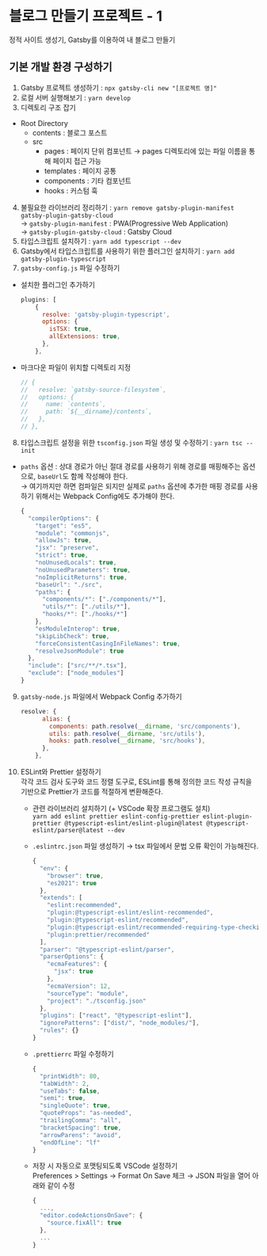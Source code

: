 # 블로그 만들기 프로젝트 - 1

정적 사이트 생성기, Gatsby를 이용하여 내 블로그 만들기

## 기본 개발 환경 구성하기

1. Gatsby 프로젝트 생성하기 : `npx gatsby-cli new "[프로젝트 명]"`
2. 로컬 서버 실행해보기 : `yarn develop`
3. 디렉토리 구조 잡기

- Root Directory
  - contents : 블로그 포스트
  - src
    - pages : 페이지 단위 컴포넌트
      → pages 디렉토리에 있는 파일 이름을 통해 페이지 접근 가능
    - templates : 페이지 공통
    - components : 기타 컴포넌트
    - hooks : 커스텀 훅

4. 불필요한 라이브러리 정리하기 : `yarn remove gatsby-plugin-manifest gatsby-plugin-gatsby-cloud`  
   → `gatsby-plugin-manifest` : PWA(Progressive Web Application)  
   → `gatsby-plugin-gatsby-cloud` : Gatsby Cloud
5. 타입스크립트 설치하기 : `yarn add typescript --dev`
6. Gatsby에서 타입스크립트를 사용하기 위한 플러그인 설치하기 : `yarn add gatsby-plugin-typescript`
7. `gatsby-config.js` 파일 수정하기

- 설치한 플러그인 추가하기

  ```js
  plugins: [
      {
        resolve: 'gatsby-plugin-typescript',
        options: {
          isTSX: true,
          allExtensions: true,
        },
      },
  ```

- 마크다운 파일이 위치할 디렉토리 지정

  ```js
  // {
  //   resolve: `gatsby-source-filesystem`,
  //   options: {
  //     name: `contents`,
  //     path: `${__dirname}/contents`,
  //   },
  // },
  ```

8. 타입스크립트 설정을 위한 `tsconfig.json` 파일 생성 및 수정하기 : `yarn tsc --init`

- `paths` 옵션 : 상대 경로가 아닌 절대 경로를 사용하기 위해 경로를 매핑해주는 옵션으로, `baseUrl`도 함께 작성해야 한다.  
  → 여기까지만 하면 컴파일은 되지만 실제로 `paths` 옵션에 추가한 매핑 경로를 사용하기 위해서는 Webpack Config에도 추가해야 한다.

  ```js
  {
    "compilerOptions": {
      "target": "es5",
      "module": "commonjs",
      "allowJs": true,
      "jsx": "preserve",
      "strict": true,
      "noUnusedLocals": true,
      "noUnusedParameters": true,
      "noImplicitReturns": true,
      "baseUrl": "./src",
      "paths": {
        "components/*": ["./components/*"],
        "utils/*": ["./utils/*"],
        "hooks/*": ["./hooks/*"]
      },
      "esModuleInterop": true,
      "skipLibCheck": true,
      "forceConsistentCasingInFileNames": true,
      "resolveJsonModule": true
    },
    "include": ["src/**/*.tsx"],
    "exclude": ["node_modules"]
  }
  ```

9. `gatsby-node.js` 파일에서 Webpack Config 추가하기

   ```js
   resolve: {
         alias: {
           components: path.resolve(__dirname, 'src/components'),
           utils: path.resolve(__dirname, 'src/utils'),
           hooks: path.resolve(__dirname, 'src/hooks'),
         },
       },
   ```

10. ESLint와 Prettier 설정하기  
    각각 코드 검사 도구와 코드 정렬 도구로, ESLint를 통해 정의한 코드 작성 규칙을 기반으로 Prettier가 코드를 적절하게 변환해준다.

    - 관련 라이브러리 설치하기 (+ VSCode 확장 프로그램도 설치)  
      `yarn add eslint prettier eslint-config-prettier eslint-plugin-prettier @typescript-eslint/eslint-plugin@latest @typescript-eslint/parser@latest --dev`

    - `.eslintrc.json` 파일 생성하기 → tsx 파일에서 문법 오류 확인이 가능해진다.

      ```js
      {
        "env": {
          "browser": true,
          "es2021": true
        },
        "extends": [
          "eslint:recommended",
          "plugin:@typescript-eslint/eslint-recommended",
          "plugin:@typescript-eslint/recommended",
          "plugin:@typescript-eslint/recommended-requiring-type-checking",
          "plugin:prettier/recommended"
        ],
        "parser": "@typescript-eslint/parser",
        "parserOptions": {
          "ecmaFeatures": {
            "jsx": true
          },
          "ecmaVersion": 12,
          "sourceType": "module",
          "project": "./tsconfig.json"
        },
        "plugins": ["react", "@typescript-eslint"],
        "ignorePatterns": ["dist/", "node_modules/"],
        "rules": {}
      }
      ```

    - `.prettierrc` 파일 수정하기

      ```js
      {
        "printWidth": 80,
        "tabWidth": 2,
        "useTabs": false,
        "semi": true,
        "singleQuote": true,
        "quoteProps": "as-needed",
        "trailingComma": "all",
        "bracketSpacing": true,
        "arrowParens": "avoid",
        "endOfLine": "lf"
      }
      ```

    - 저장 시 자동으로 포맷팅되도록 VSCode 설정하기  
      Preferences > Settings → Format On Save 체크 → JSON 파일을 열어 아래와 같이 수정

      ```js
      {
        ...,
        "editor.codeActionsOnSave": {
          "source.fixAll": true
        },
        ...
      }
      ```
